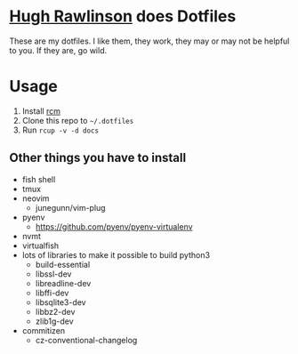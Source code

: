 # [Hugh Rawlinson](http://hughrawlinson.me) does Dotfiles

These are my dotfiles. I like them, they work, they may or may not be helpful to
you. If they are, go wild.

# Usage

1. Install [rcm](https://github.com/thoughtbot/rcm)
2. Clone this repo to `~/.dotfiles`
3. Run `rcup -v -d docs`

## Other things you have to install

- fish shell
- tmux
- neovim
  - junegunn/vim-plug
- pyenv
  - https://github.com/pyenv/pyenv-virtualenv
- nvmt
- virtualfish
- lots of libraries to make it possible to build python3
  - build-essential
  - libssl-dev
  - libreadline-dev
  - libffi-dev
  - libsqlite3-dev
  - libbz2-dev
  - zlib1g-dev
- commitizen
  - cz-conventional-changelog
